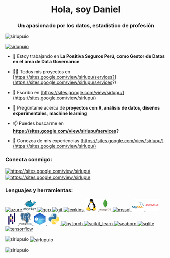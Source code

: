 <h1 align="center">Hola, soy Daniel</h1>
<h3 align="center">Un apasionado por los datos, estadístico de profesión</h3>

<p align="left"> <img src="https://komarev.com/ghpvc/?username=sirlupuio&label=Profile%20views&color=0e75b6&style=flat" alt="sirlupuio" /> </p>

<p align="left"> <a href="https://github.com/ryo-ma/github-profile-trophy"><img src="https://github-profile-trophy.vercel.app/?username=sirlupuio" alt="sirlupuio" /></a> </p>

- 🔭 Estoy trabajando en **La Positiva Seguros Perú, como Gestor de Datos en el área de Data Governance**

- 👨‍💻 Todos mis proyectos en [https://sites.google.com/view/sirlupu/services?](https://sites.google.com/view/sirlupu/services?)

- 📝 Escribo en [https://sites.google.com/view/sirlupu/](https://sites.google.com/view/sirlupu/)

- 💬 Pregúntame acerca de **proyectos con R, análisis de datos, diseños experimentales, machine learning**

- 📫 Puedes buscarme en **https://sites.google.com/view/sirlupu/services?**

- 📄 Conozca de mis experiencias [https://sites.google.com/view/sirlupu/](https://sites.google.com/view/sirlupu/)

<h3 align="left">Conecta conmigo:</h3>
<p align="left">
<a href="https://linkedin.com/in/https://sites.google.com/view/sirlupu/" target="blank"><img align="center" src="https://raw.githubusercontent.com/rahuldkjain/github-profile-readme-generator/master/src/images/icons/Social/linked-in-alt.svg" alt="https://sites.google.com/view/sirlupu/" height="30" width="40" /></a>
<a href="https://kaggle.com/https://sites.google.com/view/sirlupu/" target="blank"><img align="center" src="https://raw.githubusercontent.com/rahuldkjain/github-profile-readme-generator/master/src/images/icons/Social/kaggle.svg" alt="https://sites.google.com/view/sirlupu/" height="30" width="40" /></a>
</p>

<h3 align="left">Lenguajes y herramientas:</h3>
<p align="left"> <a href="https://azure.microsoft.com/en-in/" target="_blank" rel="noreferrer"> <img src="https://www.vectorlogo.zone/logos/microsoft_azure/microsoft_azure-icon.svg" alt="azure" width="40" height="40"/> </a> <a href="https://www.docker.com/" target="_blank" rel="noreferrer"> <img src="https://raw.githubusercontent.com/devicons/devicon/master/icons/docker/docker-original-wordmark.svg" alt="docker" width="40" height="40"/> </a> <a href="https://cloud.google.com" target="_blank" rel="noreferrer"> <img src="https://www.vectorlogo.zone/logos/google_cloud/google_cloud-icon.svg" alt="gcp" width="40" height="40"/> </a> <a href="https://git-scm.com/" target="_blank" rel="noreferrer"> <img src="https://www.vectorlogo.zone/logos/git-scm/git-scm-icon.svg" alt="git" width="40" height="40"/> </a> <a href="https://www.jenkins.io" target="_blank" rel="noreferrer"> <img src="https://www.vectorlogo.zone/logos/jenkins/jenkins-icon.svg" alt="jenkins" width="40" height="40"/> </a> <a href="https://www.linux.org/" target="_blank" rel="noreferrer"> <img src="https://raw.githubusercontent.com/devicons/devicon/master/icons/linux/linux-original.svg" alt="linux" width="40" height="40"/> </a> <a href="https://www.mongodb.com/" target="_blank" rel="noreferrer"> <img src="https://raw.githubusercontent.com/devicons/devicon/master/icons/mongodb/mongodb-original-wordmark.svg" alt="mongodb" width="40" height="40"/> </a> <a href="https://www.microsoft.com/en-us/sql-server" target="_blank" rel="noreferrer"> <img src="https://www.svgrepo.com/show/303229/microsoft-sql-server-logo.svg" alt="mssql" width="40" height="40"/> </a> <a href="https://www.mysql.com/" target="_blank" rel="noreferrer"> <img src="https://raw.githubusercontent.com/devicons/devicon/master/icons/mysql/mysql-original-wordmark.svg" alt="mysql" width="40" height="40"/> </a> <a href="https://www.oracle.com/" target="_blank" rel="noreferrer"> <img src="https://raw.githubusercontent.com/devicons/devicon/master/icons/oracle/oracle-original.svg" alt="oracle" width="40" height="40"/> </a> <a href="https://pandas.pydata.org/" target="_blank" rel="noreferrer"> <img src="https://raw.githubusercontent.com/devicons/devicon/2ae2a900d2f041da66e950e4d48052658d850630/icons/pandas/pandas-original.svg" alt="pandas" width="40" height="40"/> </a> <a href="https://www.postgresql.org" target="_blank" rel="noreferrer"> <img src="https://raw.githubusercontent.com/devicons/devicon/master/icons/postgresql/postgresql-original-wordmark.svg" alt="postgresql" width="40" height="40"/> </a> <a href="https://posit.co/products/open-source/rstudio/" target="_blank" rel="noreferrer"> <img src="https://raw.githubusercontent.com/rstudio/hex-stickers/main/thumbs/RStudio.png" alt="R" width="40" height="40"/> </a> <a href="https://www.python.org" target="_blank" rel="noreferrer"> <img src="https://raw.githubusercontent.com/devicons/devicon/master/icons/python/python-original.svg" alt="python" width="40" height="40"/> </a> <a href="https://pytorch.org/" target="_blank" rel="noreferrer"> <img src="https://www.vectorlogo.zone/logos/pytorch/pytorch-icon.svg" alt="pytorch" width="40" height="40"/> </a> <a href="https://scikit-learn.org/" target="_blank" rel="noreferrer"> <img src="https://upload.wikimedia.org/wikipedia/commons/0/05/Scikit_learn_logo_small.svg" alt="scikit_learn" width="40" height="40"/> </a> <a href="https://seaborn.pydata.org/" target="_blank" rel="noreferrer"> <img src="https://seaborn.pydata.org/_images/logo-mark-lightbg.svg" alt="seaborn" width="40" height="40"/> </a> <a href="https://www.sqlite.org/" target="_blank" rel="noreferrer"> <img src="https://www.vectorlogo.zone/logos/sqlite/sqlite-icon.svg" alt="sqlite" width="40" height="40"/> </a> <a href="https://www.tensorflow.org" target="_blank" rel="noreferrer"> <img src="https://www.vectorlogo.zone/logos/tensorflow/tensorflow-icon.svg" alt="tensorflow" width="40" height="40"/> </a> </p>

<p><img align="left" src="https://github-readme-stats.vercel.app/api/top-langs?username=sirlupuio&show_icons=true&locale=en&layout=compact" alt="sirlupuio" /></p>

<p>&nbsp;<img align="center" src="https://github-readme-stats.vercel.app/api?username=sirlupuio&show_icons=true&locale=en" alt="sirlupuio" /></p>

<p><img align="center" src="https://github-readme-streak-stats.herokuapp.com/?user=sirlupuio&" alt="sirlupuio" /></p>
